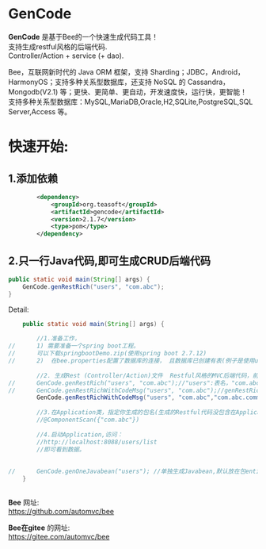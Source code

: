 
GenCode
=========
**GenCode** 是基于Bee的一个快速生成代码工具！  
支持生成restful风格的后端代码.  
Controller/Action + service (+ dao).  

Bee，互联网新时代的 Java ORM 框架，支持 Sharding；JDBC，Android，HarmonyOS；支持多种关系型数据库，还支持 NoSQL 的 Cassandra，Mongodb(V2.1) 等；更快、更简单、更自动，开发速度快，运行快，更智能！  
支持多种关系型数据库：MySQL,MariaDB,Oracle,H2,SQLite,PostgreSQL,SQL Server,Access 等。     

快速开始:
=========	
## 1.添加依赖     
```xml
		<dependency>
			<groupId>org.teasoft</groupId>
			<artifactId>gencode</artifactId>
			<version>2.1.7</version>
			<type>pom</type>
		</dependency>
```

## 2.只一行Java代码,即可生成CRUD后端代码     

```java
public static void main(String[] args) {
	GenCode.genRestRich("users", "com.abc");
}
```

Detail: 

```java
	public static void main(String[] args) {
		
		//1.准备工作，
//		1) 需要准备一个spring boot工程。
//		可以下载springbootDemo.zip(使用spring boot 2.7.12)
//		2)  在bee.properties配置了数据库的连接， 且数据库已创建有表(例子是使用users表)
		
		//2. 生成Rest (Controller/Action)文件  Restful风格的MVC后端代码，前后端分离
//		GenCode.genRestRich("users", "com.abc");//"users":表名，"com.abc"：包名
//		GenCode.genRestRichWithCodeMsg("users", "com.abc");//genRestRichWithCodeMsg生成的Rest类，是用指定的编码和信息，适用于大型项目
		GenCode.genRestRichWithCodeMsg("users", "com.abc","com.abc.comm");//"users":表名，"com.abc"：包名， "com.abc.comm"：指定自定义的Const名所在的包
		
		//3.在Application类，指定你生成的包名(生成的Restful代码没包含在Application类的路径下，则需要配置)
		//@ComponentScan({"com.abc"})
		
		//4.启动Application,访问：
		//http://localhost:8088/users/list
		//即可看到数据。
		
		
//		GenCode.genOneJavabean("users"); //单独生成Javabean,默认放在包entity
	}
	
```

**Bee** 网址:  
https://github.com/automvc/bee  

**Bee在gitee** 的网址:  
https://gitee.com/automvc/bee
